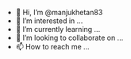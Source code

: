 - 👋 Hi, I’m @manjukhetan83
- 👀 I’m interested in ...
- 🌱 I’m currently learning ...
- 💞️ I’m looking to collaborate on ...
- 📫 How to reach me ...

<!---
manjukhetan83/manjukhetan83 is a ✨ special ✨ repository because its `README.md` (this file) appears on your GitHub profile.
You can click the Preview link to take a look at your changes.
--->
